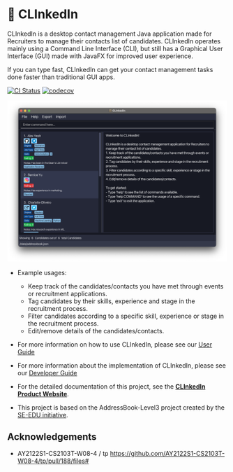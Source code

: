 # :memo: CLInkedIn

CLInkedIn is a desktop contact management Java application made for Recruiters to manage their contacts list of candidates.
CLInkedIn operates mainly using a Command Line Interface (CLI), but still has a Graphical User Interface (GUI) made with JavaFX for improved user experience.

If you can type fast, CLInkedIn can get your contact management tasks done faster than
traditional GUI apps.

[![CI Status](https://github.com/se-edu/addressbook-level3/workflows/Java%20CI/badge.svg)](https://github.com/AY2223S1-CS2103T-T13-3/tp/actions)
[![codecov](https://codecov.io/gh/AY2223S1-CS2103T-T13-3/tp/branch/master/graph/badge.svg?token=3QKZJQZ9Q9)](https://codecov.io/gh/AY2223S1-CS2103T-T13-3/tp)

![Ui](docs/images/Ui.png)

* Example usages:
  * Keep track of the candidates/contacts you have met through events or recruitment applications.
  * Tag candidates by their skills, experience and stage in the recruitment process.
  * Filter candidates according to a specific skill, experience or stage in the recruitment process.
  * Edit/remove details of the candidates/contacts.

* For more information on how to use CLInkedIn, please see our [User Guide](https://ay2223s1-cs2103t-t13-3.github.io/tp/UserGuide.html)

* For more information about the implementation of CLInkedIn, please see our [Developer Guide](https://ay2223s1-cs2103t-t13-3.github.io/tp/DeveloperGuide.html)

* For the detailed documentation of this project, see the **[CLInkedIn Product Website](https://ay2223s1-cs2103t-t13-3.github.io/tp/)**.
* This project is based on the AddressBook-Level3 project created by the [SE-EDU initiative](https://se-education.org).

## Acknowledgements

* AY2122S1-CS2103T-W08-4 / tp
  https://github.com/AY2122S1-CS2103T-W08-4/tp/pull/188/files#

